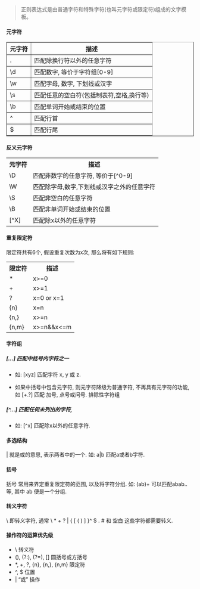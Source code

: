 > 正则表达式是由普通字符和特殊字符(也叫元字符或限定符)组成的文字模板。

#### 元字符

<table border="1px solid #000">
  <tr><th>元字符</th>
  <th>描述</th></tr>
  <tr><td>.</td>
  <td>匹配除换行符以外的任意字符</td></tr>
  <tr><td>\d</td>
  <td>匹配数字, 等价于字符组[0-9]</td></tr>
  <tr><td>\w</td>
  <td>匹配字母, 数字, 下划线或汉字</td></tr>
  <tr><td>\s</td>
  <td>匹配任意的空白符(包括制表符,空格,换行等)</td></tr>
  <tr><td>\b</td>
  <td>匹配单词开始或结束的位置</td></tr>
  <tr><td>^</td>
  <td>匹配行首</td></tr>
  <tr><td>$</td>
  <td>匹配行尾</td></tr>
</table>

#### 反义元字符

<table>
  <tr><th>元字符</th>
  <th>描述</th></tr>
  <tr><td>\D</td>
  <td>匹配非数字的任意字符, 等价于[^0-9]</td></tr>
  <tr><td>\W</td>
  <td>匹配除字母,数字,下划线或汉字之外的任意字符</td></tr>
  <tr><td>\S</td>
  <td>匹配非空白的任意字符</td></tr>
  <tr><td>\B</td>
  <td>匹配非单词开始或结束的位置</td></tr>
  <tr><td>[^X]</td>
  <td>匹配除x以外的任意字符</td></tr>
</table>

#### 重复限定符

限定符共有6个, 假设重复次数为x次, 那么将有如下规则:

<table>
  <tr><th>限定符</th>
  <th>描述</th></tr>
  <tr><td>*</td>
  <td>x>=0</td></tr>
  <tr><td>+</td>
  <td>x>=1</td></tr>
  <tr><td>?</td>
  <td>x=0 or x=1</td></tr>
  <tr><td>{n}</td>
  <td>x=n</td></tr>
  <tr><td>{n,}</td>
  <td>x>=n</td></tr>
  <tr><td>{n,m}</td>
  <td>x>=n&&x<=m</td></tr>
</table>

#### 字符组
##### […] 匹配中括号内字符之一
- 如: [xyz] 匹配字符 x, y 或 z.

- 如果中括号中包含元字符, 则元字符降级为普通字符, 不再具有元字符的功能, 如 [+.?] 匹配 加号, 点号或问号.
排除性字符组

##### [^…] 匹配任何未列出的字符,
- 如: [^x] 匹配除x以外的任意字符.


#### 多选结构
| 就是或的意思, 表示两者中的一个. 如: a|b 匹配a或者b字符.

#### 括号
括号 常用来界定重复限定符的范围, 以及将字符分组. 如: (ab)+ 可以匹配abab..等, 其中 ab 便是一个分组.

#### 转义字符
\ 即转义字符, 通常 \ * + ? | { [ ( ) ] }^ $ . # 和 空白 这些字符都需要转义.

#### 操作符的运算优先级
- \ 转义符
- (), (?:), (?=), [] 圆括号或方括号
- *, +, ?, {n}, {n,}, {n,m} 限定符
- ^, $ 位置
- | “或” 操作
